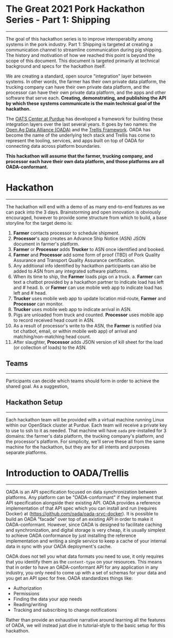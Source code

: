 # The Great 2021 Pork Hackathon Series - Part 1: Shipping
---------------------------------------------------------
The goal of this hackathon series is to improve interoperabilty among systems in the pork industry.  Part 1: Shipping is targeted at creating a communication channel to streamline communication during pig shipping.  The history and motivation of how we reached this point is beyond the scope of this document.  This document is targeted primarily at technical background and specs for the hackathon itself.

We are creating a standard, open source "integration" layer between systems.  In other words, the farmer has their own private data platform, the trucking company can have their own private data platform, and the processor can have their own private data platform, and the apps and other software that serve each.  **Creating, demonstrating, and publishing the API by which these systems communicate is the main technical goal of the hackathon.**

The [OATS Center at Purdue](https://oatscenter.org) has developed a framework for building these integration layers over the last several years.  It goes by two names: the [Open Ag Data Alliance (OADA)](https://github.com/oada/oada-docs) and the [Trellis Framework](https://github.com/trellisfw).  OADA has become the name of the underlying tech stack and Trellis has come to represent the tooling, services, and apps built on top of OADA for connecting data across platform boundaries.  

**This hackathon will assume that the farmer, trucking company, and processor each have their own data platform, and those platforms are all OADA-conformant.**

# Hackathon
------------------
The hackathon will end with a demo of as many end-to-end features as we can pack into the 3 days.  Brainstorming and open innovation is obviously encouraged, however to provide some structure from which to build, a base storyline for the target demo is:
1. **Farmer** contacts processor to schedule shipment.
2. **Processor**'s app creates an Advance Ship Notice (ASN) JSON document in farmer's platform.
3. **Farmer** or **Processor** adds **Trucker** to ASN once identified and booked.
4. **Farmer** and **Processor** add some form of proof (TBD) of Pork Quality Assurance and Transport Quality Assurance certification.
5. Any additional info identified by hackathon participants can also be added to ASN from any integrated software platforms.
6. When its time to ship, the **Farmer** loads pigs on a truck. 
    a. **Farmer** can text a chatbot provided by a hackathon partner to indicate load has left and # head.
    b. or **Farmer** can use mobile web app to indicate load has left and # head.
6. **Trucker** uses mobile web app to update location mid-route, **Farmer** and **Processor** can monitor.
7. **Trucker** uses mobile web app to indicate arrival in ASN.
8. Pigs are unloaded from truck and counted.  **Processor** uses mobile app to record received head count in ASN.
9. As a result of processor's write to the ASN, the **Farmer** is notified (via txt chatbot, email, or within mobile web app) of arrival and matching/non-matching head count.
10. After slaughter, **Processor** adds JSON version of kill sheet for the load (or collection of loads) to the ASN.

## Teams
------------------
Participants can decide which teams should form in order to achieve the shared goal. As a suggestion,

## Hackathon Setup
------------------
Each hackathon team will be provided with a virtual machine running Linux within our OpenStack cluster at Purdue.  Each team will receive a private key to use to ssh to it as needed.  That machine will have `oada` pre-installed for 3 domains: the farmer's data platform, the trucking company's platform, and the processor's platform.  For simplicity, we'll serve these all from the same machine for the hackathon, but they are for all intents and purposes separate platforms.
 


# Introduction to OADA/Trellis
---------------------------------
OADA is an API specification focused on data synchronization between platforms.  Any platform can be "OADA-conformant" if they implement that API specification alongside their existing API.  OADA provides a reference implementation of that API spec which you can install and run (requires Docker) at (https://github.com/oada/oada-srvc-docker).  It is possible to build an OADA "facade" over top of an existing API in order to make it OADA-conformant.  However, since OADA is designed to facilitate caching and synchronization, and digital storage is very cheap, it is usually simplest to achieve OADA conformance by just installing the reference implementation and writing a single service to keep a cache of your internal data in sync with your OADA deployment's cache.  

OADA does not tell you what data formats you need to use, it only requires that you identify them as the `content-type` on your resources.  This means that in order to have an OADA-conformant API for any application in any industry, you only need to come up with a set of schemas for your data and you get an API spec for free.  OADA standardizes things like:
* Authorization
* Permissions
* Finding the data your app needs
* Reading/writing
* Tracking and subscribing to change notifications

Rather than provide an exhaustive narrative around learning all the features of OADA, we will instead just dive in tutorial-style to the basic setup for this hackathon.

